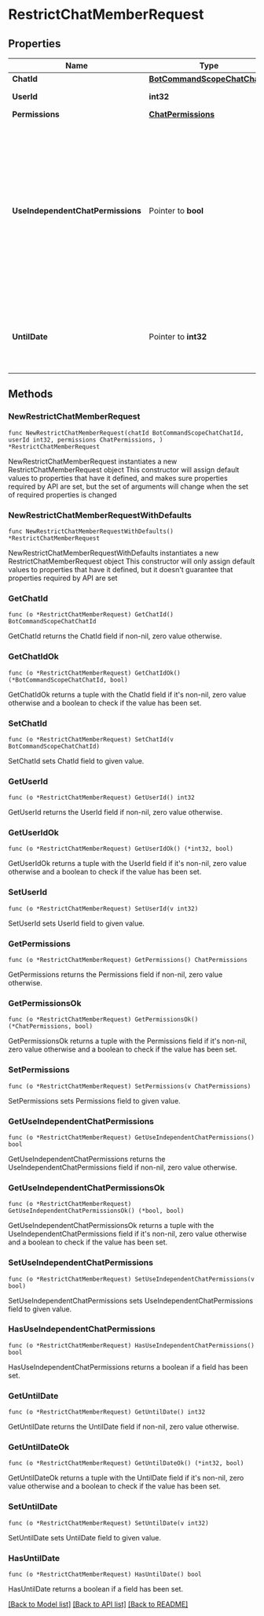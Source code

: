 # RestrictChatMemberRequest

## Properties

Name | Type | Description | Notes
------------ | ------------- | ------------- | -------------
**ChatId** | [**BotCommandScopeChatChatId**](BotCommandScopeChatChatId.md) |  | 
**UserId** | **int32** | Unique identifier of the target user | 
**Permissions** | [**ChatPermissions**](ChatPermissions.md) |  | 
**UseIndependentChatPermissions** | Pointer to **bool** | Pass *True* if chat permissions are set independently. Otherwise, the *can\\_send\\_other\\_messages* and *can\\_add\\_web\\_page\\_previews* permissions will imply the *can\\_send\\_messages*, *can\\_send\\_audios*, *can\\_send\\_documents*, *can\\_send\\_photos*, *can\\_send\\_videos*, *can\\_send\\_video\\_notes*, and *can\\_send\\_voice\\_notes* permissions; the *can\\_send\\_polls* permission will imply the *can\\_send\\_messages* permission. | [optional] 
**UntilDate** | Pointer to **int32** | Date when restrictions will be lifted for the user; Unix time. If user is restricted for more than 366 days or less than 30 seconds from the current time, they are considered to be restricted forever | [optional] 

## Methods

### NewRestrictChatMemberRequest

`func NewRestrictChatMemberRequest(chatId BotCommandScopeChatChatId, userId int32, permissions ChatPermissions, ) *RestrictChatMemberRequest`

NewRestrictChatMemberRequest instantiates a new RestrictChatMemberRequest object
This constructor will assign default values to properties that have it defined,
and makes sure properties required by API are set, but the set of arguments
will change when the set of required properties is changed

### NewRestrictChatMemberRequestWithDefaults

`func NewRestrictChatMemberRequestWithDefaults() *RestrictChatMemberRequest`

NewRestrictChatMemberRequestWithDefaults instantiates a new RestrictChatMemberRequest object
This constructor will only assign default values to properties that have it defined,
but it doesn't guarantee that properties required by API are set

### GetChatId

`func (o *RestrictChatMemberRequest) GetChatId() BotCommandScopeChatChatId`

GetChatId returns the ChatId field if non-nil, zero value otherwise.

### GetChatIdOk

`func (o *RestrictChatMemberRequest) GetChatIdOk() (*BotCommandScopeChatChatId, bool)`

GetChatIdOk returns a tuple with the ChatId field if it's non-nil, zero value otherwise
and a boolean to check if the value has been set.

### SetChatId

`func (o *RestrictChatMemberRequest) SetChatId(v BotCommandScopeChatChatId)`

SetChatId sets ChatId field to given value.


### GetUserId

`func (o *RestrictChatMemberRequest) GetUserId() int32`

GetUserId returns the UserId field if non-nil, zero value otherwise.

### GetUserIdOk

`func (o *RestrictChatMemberRequest) GetUserIdOk() (*int32, bool)`

GetUserIdOk returns a tuple with the UserId field if it's non-nil, zero value otherwise
and a boolean to check if the value has been set.

### SetUserId

`func (o *RestrictChatMemberRequest) SetUserId(v int32)`

SetUserId sets UserId field to given value.


### GetPermissions

`func (o *RestrictChatMemberRequest) GetPermissions() ChatPermissions`

GetPermissions returns the Permissions field if non-nil, zero value otherwise.

### GetPermissionsOk

`func (o *RestrictChatMemberRequest) GetPermissionsOk() (*ChatPermissions, bool)`

GetPermissionsOk returns a tuple with the Permissions field if it's non-nil, zero value otherwise
and a boolean to check if the value has been set.

### SetPermissions

`func (o *RestrictChatMemberRequest) SetPermissions(v ChatPermissions)`

SetPermissions sets Permissions field to given value.


### GetUseIndependentChatPermissions

`func (o *RestrictChatMemberRequest) GetUseIndependentChatPermissions() bool`

GetUseIndependentChatPermissions returns the UseIndependentChatPermissions field if non-nil, zero value otherwise.

### GetUseIndependentChatPermissionsOk

`func (o *RestrictChatMemberRequest) GetUseIndependentChatPermissionsOk() (*bool, bool)`

GetUseIndependentChatPermissionsOk returns a tuple with the UseIndependentChatPermissions field if it's non-nil, zero value otherwise
and a boolean to check if the value has been set.

### SetUseIndependentChatPermissions

`func (o *RestrictChatMemberRequest) SetUseIndependentChatPermissions(v bool)`

SetUseIndependentChatPermissions sets UseIndependentChatPermissions field to given value.

### HasUseIndependentChatPermissions

`func (o *RestrictChatMemberRequest) HasUseIndependentChatPermissions() bool`

HasUseIndependentChatPermissions returns a boolean if a field has been set.

### GetUntilDate

`func (o *RestrictChatMemberRequest) GetUntilDate() int32`

GetUntilDate returns the UntilDate field if non-nil, zero value otherwise.

### GetUntilDateOk

`func (o *RestrictChatMemberRequest) GetUntilDateOk() (*int32, bool)`

GetUntilDateOk returns a tuple with the UntilDate field if it's non-nil, zero value otherwise
and a boolean to check if the value has been set.

### SetUntilDate

`func (o *RestrictChatMemberRequest) SetUntilDate(v int32)`

SetUntilDate sets UntilDate field to given value.

### HasUntilDate

`func (o *RestrictChatMemberRequest) HasUntilDate() bool`

HasUntilDate returns a boolean if a field has been set.


[[Back to Model list]](../README.md#documentation-for-models) [[Back to API list]](../README.md#documentation-for-api-endpoints) [[Back to README]](../README.md)


